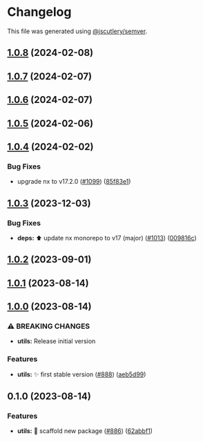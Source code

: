 # Changelog

This file was generated using [@jscutlery/semver](https://github.com/jscutlery/semver).

## [1.0.8](https://github.com/nx-squeezer/squeezer/compare/utils@1.0.7...utils@1.0.8) (2024-02-08)

## [1.0.7](https://github.com/nx-squeezer/squeezer/compare/utils@1.0.6...utils@1.0.7) (2024-02-07)

## [1.0.6](https://github.com/nx-squeezer/squeezer/compare/utils@1.0.5...utils@1.0.6) (2024-02-07)

## [1.0.5](https://github.com/nx-squeezer/squeezer/compare/utils@1.0.4...utils@1.0.5) (2024-02-06)

## [1.0.4](https://github.com/nx-squeezer/squeezer/compare/utils@1.0.3...utils@1.0.4) (2024-02-02)


### Bug Fixes

* upgrade nx to v17.2.0 ([#1099](https://github.com/nx-squeezer/squeezer/issues/1099)) ([85f83e1](https://github.com/nx-squeezer/squeezer/commit/85f83e1b998a0055ef117c0ca507626526b76cac))

## [1.0.3](https://github.com/nx-squeezer/squeezer/compare/utils@1.0.2...utils@1.0.3) (2023-12-03)


### Bug Fixes

* **deps:** ⬆️ update nx monorepo to v17 (major) ([#1013](https://github.com/nx-squeezer/squeezer/issues/1013)) ([009816c](https://github.com/nx-squeezer/squeezer/commit/009816c38a8c630610e0c67c1d893d7f7272f2a8))

## [1.0.2](https://github.com/nx-squeezer/squeezer/compare/utils@1.0.1...utils@1.0.2) (2023-09-01)

## [1.0.1](https://github.com/nx-squeezer/squeezer/compare/utils@1.0.0...utils@1.0.1) (2023-08-14)

## [1.0.0](https://github.com/nx-squeezer/squeezer/compare/utils@0.1.0...utils@1.0.0) (2023-08-14)


### ⚠ BREAKING CHANGES

* **utils:** Release initial version

### Features

* **utils:** :sparkles: first stable version ([#888](https://github.com/nx-squeezer/squeezer/issues/888)) ([aeb5d99](https://github.com/nx-squeezer/squeezer/commit/aeb5d997b2f355a277c44781bb168bdad73cd4e7))

## 0.1.0 (2023-08-14)


### Features

* **utils:** :tada: scaffold new package ([#886](https://github.com/nx-squeezer/squeezer/issues/886)) ([62abbf1](https://github.com/nx-squeezer/squeezer/commit/62abbf10c586a5d6d5f94f454252287d7b58034b))
